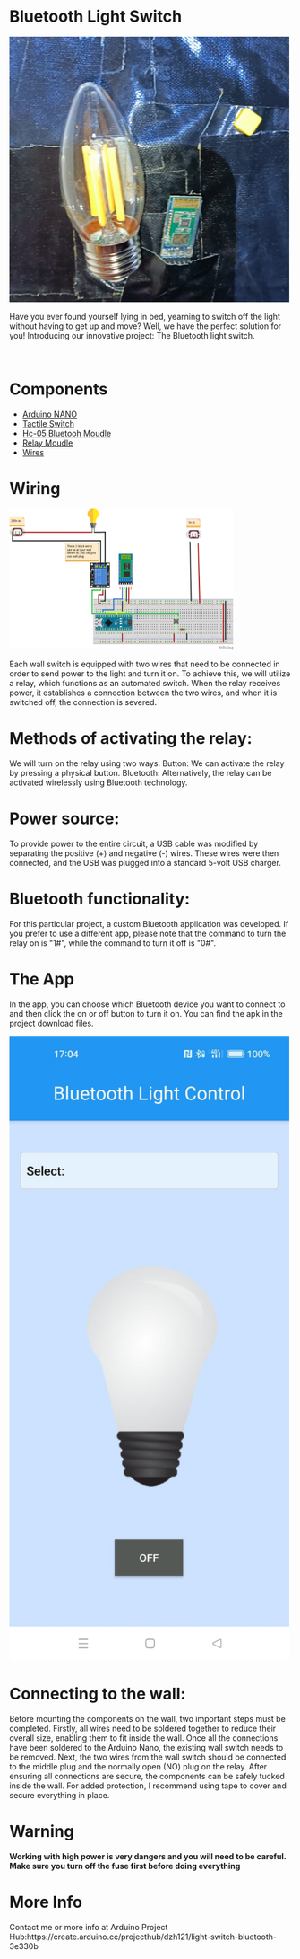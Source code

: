  <h1>Bluetooth Light Switch</h1>
 <img src="BluetotohLightSwitch.jpeg" width=500 highet=500>
 <br>
 <p>Have you ever found yourself lying in bed, yearning to switch off the light without having to get up and move? 
Well, we have the perfect solution for you! Introducing our innovative project: The Bluetooth light switch. 
</p>
<br>
 <h1>Components</h1>
 <ul>
 <li><a href="https://www.newark.com/arduino/a000005/dev-board-atmega328-arduino-nano/dp/13T9275?COM=ref_hackster">Arduino NANO</a></li>
 <li><a href="https://www.newark.com/apem/mjtp1230/switch-tactile-spst-50ma-through/dp/19C7994?COM=ref_hackster">Tactile Switch</a></li>
 <li><a href="https://www.amazon.com/HiLetgo-Wireless-Bluetooth-Transceiver-Arduino/dp/B071YJG8DR">Hc-05 Bluetooh Moudle</a></li>
 <li><a href="https://he.aliexpress.com/item/4000410958178.html?spm=a2g0o.search0304.0.0.2c5b25ca9DmoYg&algo_pvid=b0113c46-13ee-46d5-91c1-ffd3acf38d28&aem_p4p_detail=202205011117445462038397010160024842861&algo_exp_id=b0113c46-13ee-46d5-91c1-ffd3acf38d28-4&pdp_ext_f=%7B%22sku_id%22%3A%2210000001694902783%22%7D&pdp_npi=1%40dis%7CILS%7C%7C5.08%7C%7C%7C%7C%7C%402100bdcf16514290646845674e83e5%7C10000001694902783%7Csea&gatewayAdapt=glo2isr">Relay Moudle</a></li>
 <li><a href="https://www.newark.com/stellar-labs/24-14687/kit-contents-eight-25-ft-spools/dp/44AC9034?COM=ref_hackster">Wires</a></li>
  </ul>
 <h1>Wiring</h1>
 
 <img src="Schematics/LightSwitch_bb.png" width=400 highet=400/>
  
<p>Each wall switch is equipped with two wires that need to be connected in order to send power to the light and turn it on. To achieve this, we will utilize a relay, which functions as an automated switch. When the relay receives power, it establishes a connection between the two wires, and when it is switched off, the connection is severed. </p>
  
<h1>Methods of activating the relay:</h1>
<p>We will turn on the relay using two ways:
Button: We can activate the relay by pressing a physical button. 
Bluetooth: Alternatively, the relay can be activated wirelessly using Bluetooth technology. 
</p>
<h1>Power source:</h1>
<p>To provide power to the entire circuit, a USB cable was modified by separating the positive (+) and negative (-) wires. These wires were then connected, and the USB was plugged into a standard 5-volt USB charger.</p>
<h1>Bluetooth functionality:</h1>
<p>For this particular project, a custom Bluetooth application was developed. If you prefer to use a different app, please note that the command to turn the relay on is "1#", while the command to turn it off is "0#".</p> 
<h1>The App</h1>
<p>In the app, you can choose which Bluetooth device you want to connect to and then click the on or off button to turn it on. You can find the apk in the project download files.</p>
<img src="app.jpg" width=500 highet=500>
<h1>Connecting to the wall:</h1>
<p>Before mounting the components on the wall, two important steps must be completed. Firstly, all wires need to be soldered together to reduce their overall size, enabling them to fit inside the wall. Once all the connections have been soldered to the Arduino Nano, the existing wall switch needs to be removed. Next, the two wires from the wall switch should be connected to the middle plug and the normally open (NO) plug on the relay. After ensuring all connections are secure, the components can be safely tucked inside the wall. For added protection, I recommend using tape to cover and secure everything in place.</p>
<h1>Warning</h1>
<p><b>Working with high power is very dangers and you will need to be careful. Make sure you turn off the fuse first before doing everything</b></p>
<h1>More Info</h1>
<p>Contact me or more info at Arduino Project Hub:https://create.arduino.cc/projecthub/dzh121/light-switch-bluetooth-3e330b</p>

